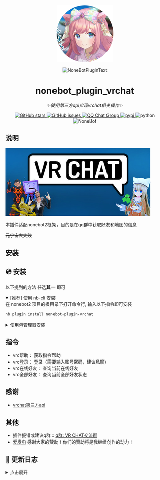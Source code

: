 <!-- markdownlint-disable MD026 MD031 MD033 MD036 MD041 MD046 MD051 -->
<div align="center">
  <img src="https://raw.githubusercontent.com/Agnes4m/nonebot_plugin_l4d2_server/main/image/logo.png" width="180" height="180"  alt="AgnesDigitalLogo">
  <br>
  <p><img src="https://s2.loli.net/2022/06/16/xsVUGRrkbn1ljTD.png" width="240" alt="NoneBotPluginText"></p>
</div>

<div align="center">

# nonebot_plugin_vrchat

_✨使用第三方api实现vrchat相关操作✨_

<a href="https://github.com/Agnes4m/nonebot_plugin_vrchat/stargazers">
        <img alt="GitHub stars" src="https://img.shields.io/github/stars/Agnes4m/nonebot_plugin_vrchat" alt="stars">
</a>
<a href="https://github.com/Agnes4m/nonebot_plugin_vrchat/issues">
        <img alt="GitHub issues" src="https://img.shields.io/github/issues/Agnes4m/nonebot_plugin_vrchat" alt="issues">
</a>
<a href="https://jq.qq.com/?_wv=1027&k=HdjoCcAe">
        <img src="https://img.shields.io/badge/QQ%E7%BE%A4-399365126-orange?style=flat-square" alt="QQ Chat Group">
</a>
<a href="https://pypi.python.org/pypi/nonebot_plugin_vrchat">
        <img src="https://img.shields.io/pypi/v/nonebot_plugin_vrchat.svg" alt="pypi">
</a>
    <img src="https://img.shields.io/badge/python-3.8 | 3.9 | 3.10 | 3.11-blue.svg" alt="python">
    <img src="https://img.shields.io/badge/nonebot-2.0.* | 2.1.*-red.svg" alt="NoneBot">
</div>

## 说明

![logo](/nonebot_plugin_vrchat/img/theme.jpg)

本插件适配nonebot2框架，目的是在qq群中获取好友和地图的信息

~~元宇宙大失败~~

## 安装


## 💿 安装

以下提到的方法 任选**其一** 即可

<details open>
<summary>[推荐] 使用 nb-cli 安装</summary>
在 nonebot2 项目的根目录下打开命令行, 输入以下指令即可安装

```bash
nb plugin install nonebot-plugin-vrchat
```

</details>

<details>
<summary>使用包管理器安装</summary>
在 nonebot2 项目的插件目录下, 打开命令行, 根据你使用的包管理器, 输入相应的安装命令

<details>
<summary>pip</summary>

```bash
pip install nonebot-plugin-vrchat
```

</details>
<details>
<summary>pdm</summary>

```bash
pdm add nonebot-plugin-vrchat
```

</details>
<details>
<summary>poetry</summary>

```bash
poetry add nonebot-plugin-vrchat
```

</details>
<details>
<summary>conda</summary>

```bash
conda install nonebot-plugin-vrchat
```

</details>

打开 nonebot2 项目根目录下的 `pyproject.toml` 文件, 在 `[tool.nonebot]` 部分的 `plugins` 项里追加写入

```toml
[tool.nonebot]
plugins = [
    # ...
    "nonebot_plugin_pjsk"
]
```

</details>

## 指令

- vrc帮助： 获取指令帮助
- vrc登录： 登录（需要输入账号密码，建议私聊）
- vrc在线好友： 查询当前在线好友
- vrc全部好友： 查询当前全部好友状态

## 感谢

- [vrchat第三方api](https://github.com/vrchatapi/vrchatapi-python)

## 其他

- 插件报错或建议q群：[q群: VR CHAT交流群](http://qm.qq.com/cgi-bin/qm/qr?_wv=1027&k=SgA58TsEk1S4axSecQaPObNiwiOrlVwH&authKey=6Ob3NjrYayRDY029j6bPDH40oLQeZYYJQ7zlT4Pju0Iqb2uN3b4FBSBZV7d%2BrruK&noverify=0&group_code=579924932)
- [爱发电](https://afdian.net/a/agnes_digital) 感谢大家的赞助！你们的赞助将是我继续创作的动力！


## 📝 更新日志

<details>
<summary>点击展开</summary>

### 0.0.1

- 新建项目
- 增加“查询全部好友”功能
- 增加“查询在线好友功能”功能

</details>